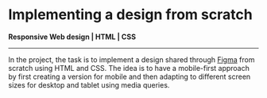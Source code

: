 # Implementing a design from scratch 
**Responsive Web design | HTML | CSS**

***

In the project, the task is to implement a design shared through [Figma](https://www.figma.com/design/Ax2P0DTnTrFhZn00dGbykp/a5366bbd595c643993665e2a28909370a7e12c66?node-id=0-362&t=UKWTF5uMvQ1fLvV2-1) from scratch using HTML and CSS.
The idea is to have a mobile-first approach by first creating a version for mobile and then adapting to different screen sizes for desktop and tablet using media queries.
